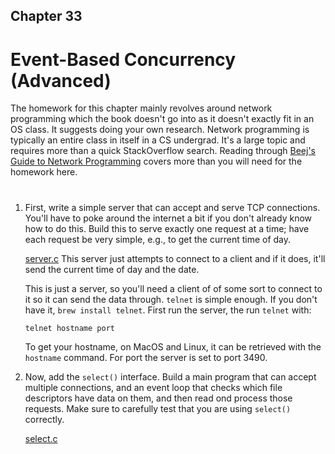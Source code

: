 ## Chapter 33
# Event-Based Concurrency (Advanced)

The homework for this chapter mainly revolves around network programming which the book doesn't go into as it doesn't exactly fit in an OS class. It suggests doing your own research. Network programming is typically an entire class in itself in a CS undergrad. It's a large topic and requires more than a quick StackOverflow search. Reading through [Beej's Guide to Network Programming](https://beej.us/guide/bgnet/pdf/bgnet_usl_c_1.pdf) covers more than you will need for the homework here.  

#

1. First, write a simple server that can accept and serve TCP connections. You'll have to poke around the internet a bit if you don't already know how to do this. Build this to serve exactly one request at a time; have each request be very simple, e.g., to get the current time of day.

    [server.c](https://github.com/breakthatbass/OStep/blob/main/chap33/server.c)
    This server just attempts to connect to a client and if it does, it'll send the current time of day and the date. 

    This is just a server, so you'll need a client of of some sort to connect to it so it can send the data through. `telnet` is simple enough. If you don't have it, `brew install telnet`. First run the server, the run `telnet` with:
    ```
    telnet hostname port
    ```
    To get your hostname, on MacOS and Linux, it can be retrieved with the `hostname` command. For port the server is set to port 3490. 

2. Now, add the `select()` interface. Build a main program that can accept multiple connections, and an event loop that checks which file descriptors have data on them, and then read ond process those requests. Make sure to carefully test that you are using `select()` correctly.

    [select.c](https://github.com/breakthatbass/OStep/blob/main/chap33/select.c)

